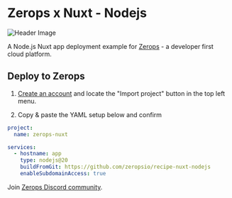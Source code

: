 # Zerops x Nuxt - Nodejs

![Header Image](https://storage-prg1.zerops.io/4gn35-objectstorage0/nuxtjs-zerops)

A Node.js Nuxt app deployment example for [Zerops](https://zerops.io) - a developer first cloud platform.

## Deploy to Zerops

1. [Create an account](https://app.zerops.io/registration) and locate the "Import project" button in the top left menu.

2. Copy & paste the YAML setup below and confirm

```yaml
project:
  name: zerops-nuxt

services:
  - hostname: app
    type: nodejs@20
    buildFromGit: https://github.com/zeropsio/recipe-nuxt-nodejs
    enableSubdomainAccess: true
```

Join [Zerops Discord community](https://discord.com/invite/WDvCZ54).
